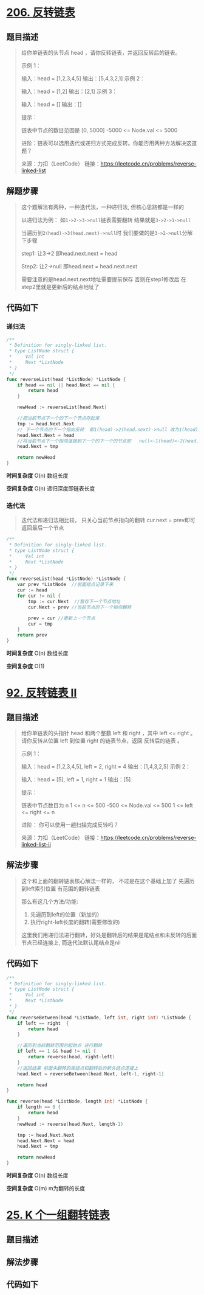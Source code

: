 # [206. 反转链表](https://leetcode.cn/problems/reverse-linked-list/)

## 题目描述

> 给你单链表的头节点 head ，请你反转链表，并返回反转后的链表。
>
>
> 示例 1：
>
>
> 输入：head = [1,2,3,4,5]
> 输出：[5,4,3,2,1]
> 示例 2：
>
>
> 输入：head = [1,2]
> 输出：[2,1]
> 示例 3：
>
> 输入：head = []
> 输出：[]
>
>
> 提示：
>
> 链表中节点的数目范围是 [0, 5000]
> -5000 <= Node.val <= 5000
>
>
> 进阶：链表可以选用迭代或递归方式完成反转。你能否用两种方法解决这道题？
>
> 来源：力扣（LeetCode）
> 链接：https://leetcode.cn/problems/reverse-linked-list

## 解题步骤

> 这个题解法有两种，一种迭代法，一种递归法, 但核心思路都是一样的
>
> 以递归法为例： 如`1->2->3->null`链表需要翻转 结果就是`3->2->1->null`  
>
> 当遍历到`2(head)->3(head.next)->null`时   我们要做的是`3->2->null`分解下步骤
>
> step1: 让3->2   即head.next.next = head
>
> Step2: 让2->null  即head.next = head.next.next
>
> 需要注意的是head.next.next地址需要提前保存  否则在step1修改后 在step2里就是更新后的结点地址了

## 代码如下

### 递归法

```go
/**
 * Definition for singly-linked list.
 * type ListNode struct {
 *     Val int
 *     Next *ListNode
 * }
 */
func reverseList(head *ListNode) *ListNode {
    if head == nil || head.Next == nil {
        return head
    }

    newHead := reverseList(head.Next)

    //把当前节点下一个的下一个节点存起来
    tmp := head.Next.Next
    // 下一个节点的下一个指向反转  即1(head)->2(head.next)->null 改为1(head)->2(head.next) 1(head)<- 2(head.next)  null(tmp)
    head.Next.Next = head
    //将当前节点下一个指向连接到下一个的下一个的节点即   null<-1(head)<-2(head.next)
    head.Next = tmp

    return newHead
}
```

**时间复杂度** O(n) 数组长度

**空间复杂度** O(n)  递归深度即链表长度

### 迭代法

> 迭代法和递归法相比较， 只关心当前节点指向的翻转   cur.next = prev即可  返回最后一个节点

```go
/**
 * Definition for singly-linked list.
 * type ListNode struct {
 *     Val int
 *     Next *ListNode
 * }
 */
func reverseList(head *ListNode) *ListNode {
    var prev *ListNode  //前面结点记录下来
    cur := head 
    for cur != nil {
        tmp := cur.Next  //暂存下一个节点地址
        cur.Next = prev //当前节点的下一个指向翻转

        prev = cur //更新上一个节点
        cur = tmp  
    }
    return prev
}
```

**时间复杂度** O(n) 数组长度

**空间复杂度** O(1)  

# [92. 反转链表 II](https://leetcode.cn/problems/reverse-linked-list-ii/)

## 题目描述

> 给你单链表的头指针 head 和两个整数 left 和 right ，其中 left <= right 。请你反转从位置 left 到位置 right 的链表节点，返回 反转后的链表 。
>
>
> 示例 1：
>
>
> 输入：head = [1,2,3,4,5], left = 2, right = 4
> 输出：[1,4,3,2,5]
> 示例 2：
>
> 输入：head = [5], left = 1, right = 1
> 输出：[5]
>
>
> 提示：
>
> 链表中节点数目为 n
> 1 <= n <= 500
> -500 <= Node.val <= 500
> 1 <= left <= right <= n
>
>
> 进阶： 你可以使用一趟扫描完成反转吗？
>
> 来源：力扣（LeetCode）
> 链接：https://leetcode.cn/problems/reverse-linked-list-ii

## 解法步骤

> 这个和上面的翻转链表核心解法一样的， 不过是在这个基础上加了 先遍历到left索引位置   有范围的翻转链表
>
> 那么有这几个方法/功能:
>
> 1. 先遍历到left的位置（新加的）
> 2. 执行right-left长度的翻转(需要修改的)
>
> 这里我们用递归法进行翻转，好处是翻转后的结果是尾结点和未反转的后面节点已经连接上, 而迭代法默认尾结点是nil

## 代码如下

```go
/**
 * Definition for singly-linked list.
 * type ListNode struct {
 *     Val int
 *     Next *ListNode
 * }
 */
func reverseBetween(head *ListNode, left int, right int) *ListNode {
    if left == right  {
        return head
    }

    //遍历到当前翻转范围的起始点 进行翻转
    if left == 1 && head != nil {
        return reverse(head, right-left)
    }
    //返回结果 前面未翻转的尾结点和翻转后的新头结点连接上
    head.Next = reverseBetween(head.Next, left-1, right-1)

    return head
}

func reverse(head *ListNode, length int) *ListNode {
    if length == 0 {
        return head
    }
    newHead := reverse(head.Next, length-1)

    tmp := head.Next.Next
    head.Next.Next = head
    head.Next = tmp

    return newHead
}
```

**时间复杂度** O(n) 数组长度

**空间复杂度** O(m) m为翻转的长度  

# [25. K 个一组翻转链表](https://leetcode.cn/problems/reverse-nodes-in-k-group/)

## 题目描述

## 解法步骤

## 代码如下